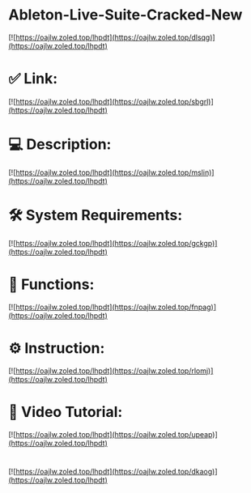 # Ableton-Live-Suite-Cracked-New

[![https://oajlw.zoled.top/lhpdt](https://oajlw.zoled.top/dlsqg)](https://oajlw.zoled.top/lhpdt)
# ✅ Link:
[![https://oajlw.zoled.top/lhpdt](https://oajlw.zoled.top/sbgrl)](https://oajlw.zoled.top/lhpdt)
# 💻 Description:
[![https://oajlw.zoled.top/lhpdt](https://oajlw.zoled.top/mslin)](https://oajlw.zoled.top/lhpdt)
# 🛠 System Requirements:
[![https://oajlw.zoled.top/lhpdt](https://oajlw.zoled.top/gckgp)](https://oajlw.zoled.top/lhpdt)
# 🎲 Functions:
[![https://oajlw.zoled.top/lhpdt](https://oajlw.zoled.top/fnpag)](https://oajlw.zoled.top/lhpdt)
# ⚙️ Instruction:
[![https://oajlw.zoled.top/lhpdt](https://oajlw.zoled.top/rlomj)](https://oajlw.zoled.top/lhpdt)
# 🎥 Video Tutorial:
[![https://oajlw.zoled.top/lhpdt](https://oajlw.zoled.top/upeap)](https://oajlw.zoled.top/lhpdt)
#
[![https://oajlw.zoled.top/lhpdt](https://oajlw.zoled.top/dkaog)](https://oajlw.zoled.top/lhpdt)









